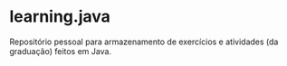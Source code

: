 # learning.java
Repositório pessoal para armazenamento de exercícios e atividades (da graduação) feitos em Java.
